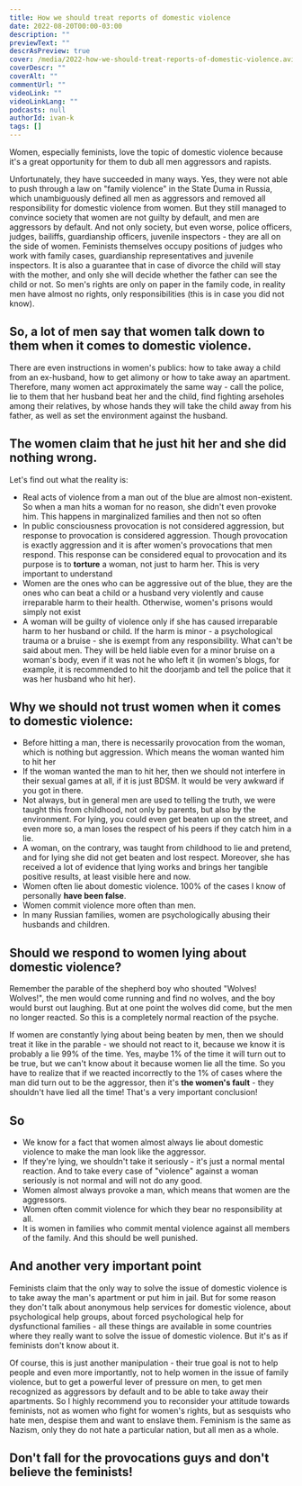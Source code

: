 ```yaml
---
title: How we should treat reports of domestic violence
date: 2022-08-20T00:00-03:00
description: ""
previewText: ""
descrAsPreview: true
cover: /media/2022-how-we-should-treat-reports-of-domestic-violence.avif
coverDescr: ""
coverAlt: ""
commentUrl: ""
videoLink: ""
videoLinkLang: ""
podcasts: null
authorId: ivan-k
tags: []
---
```

Women, especially feminists, love the topic of domestic violence because it's a great opportunity for them to dub all men aggressors and rapists.

Unfortunately, they have succeeded in many ways. Yes, they were not able to push through a law on "family violence" in the State Duma in Russia, which unambiguously defined all men as aggressors and removed all responsibility for domestic violence from women. But they still managed to convince society that women are not guilty by default, and men are aggressors by default. And not only society, but even worse, police officers, judges, bailiffs, guardianship officers, juvenile inspectors - they are all on the side of women. Feminists themselves occupy positions of judges who work with family cases, guardianship representatives and juvenile inspectors. It is also a guarantee that in case of divorce the child will stay with the mother, and only she will decide whether the father can see the child or not. So men's rights are only on paper in the family code, in reality men have almost no rights, only responsibilities (this is in case you did not know).

## So, a lot of men say that women talk down to them when it comes to domestic violence.

There are even instructions in women's publics: how to take away a child from an ex-husband, how to get alimony or how to take away an apartment. Therefore, many women act approximately the same way - call the police, lie to them that her husband beat her and the child, find fighting arseholes among their relatives, by whose hands they will take the child away from his father, as well as set the environment against the husband.

## The women claim that he just hit her and she did nothing wrong.

Let's find out what the reality is:

- Real acts of violence from a man out of the blue are almost non-existent. So when a man hits a woman for no reason, she didn't even provoke him. This happens in marginalized families and then not so often
- In public consciousness provocation is not considered aggression, but response to provocation is considered aggression. Though provocation is exactly aggression and it is after women's provocations that men respond. This response can be considered equal to provocation and its purpose is to **torture** a woman, not just to harm her. This is very important to understand
- Women are the ones who can be aggressive out of the blue, they are the ones who can beat a child or a husband very violently and cause irreparable harm to their health. Otherwise, women's prisons would simply not exist
- A woman will be guilty of violence only if she has caused irreparable harm to her husband or child. If the harm is minor - a psychological trauma or a bruise - she is exempt from any responsibility. What can't be said about men. They will be held liable even for a minor bruise on a woman's body, even if it was not he who left it (in women's blogs, for example, it is recommended to hit the doorjamb and tell the police that it was her husband who hit her).

## Why we should not trust women when it comes to domestic violence:

- Before hitting a man, there is necessarily provocation from the woman, which is nothing but aggression. Which means the woman wanted him to hit her
- If the woman wanted the man to hit her, then we should not interfere in their sexual games at all, if it is just BDSM. It would be very awkward if you got in there.
- Not always, but in general men are used to telling the truth, we were taught this from childhood, not only by parents, but also by the environment. For lying, you could even get beaten up on the street, and even more so, a man loses the respect of his peers if they catch him in a lie.
- A woman, on the contrary, was taught from childhood to lie and pretend, and for lying she did not get beaten and lost respect. Moreover, she has received a lot of evidence that lying works and brings her tangible positive results, at least visible here and now.
- Women often lie about domestic violence. 100% of the cases I know of personally **have been false**.
- Women commit violence more often than men.
- In many Russian families, women are psychologically abusing their husbands and children.

## Should we respond to women lying about domestic violence?

Remember the parable of the shepherd boy who shouted "Wolves! Wolves!", the men would come running and find no wolves, and the boy would burst out laughing. But at one point the wolves did come, but the men no longer reacted. So this is a completely normal reaction of the psyche.

If women are constantly lying about being beaten by men, then we should treat it like in the parable - we should not react to it, because we know it is probably a lie 99% of the time. Yes, maybe 1% of the time it will turn out to be true, but we can't know about it because women lie all the time. So you have to realize that if we reacted incorrectly to the 1% of cases where the man did turn out to be the aggressor, then it's **the women's fault** - they shouldn't have lied all the time! That's a very important conclusion!

## So

- We know for a fact that women almost always lie about domestic violence to make the man look like the aggressor.
- If they're lying, we shouldn't take it seriously - it's just a normal mental reaction. And to take every case of "violence" against a woman seriously is not normal and will not do any good.
- Women almost always provoke a man, which means that women are the aggressors.
- Women often commit violence for which they bear no responsibility at all.
- It is women in families who commit mental violence against all members of the family. And this should be well punished.

## And another very important point

Feminists claim that the only way to solve the issue of domestic violence is to take away the man's apartment or put him in jail. But for some reason they don't talk about anonymous help services for domestic violence, about psychological help groups, about forced psychological help for dysfunctional families - all these things are available in some countries where they really want to solve the issue of domestic violence. But it's as if feminists don't know about it.

Of course, this is just another manipulation - their true goal is not to help people and even more importantly, not to help women in the issue of family violence, but to get a powerful lever of pressure on men, to get men recognized as aggressors by default and to be able to take away their apartments. So I highly recommend you to reconsider your attitude towards feminists, not as women who fight for women's rights, but as sesquists who hate men, despise them and want to enslave them. Feminism is the same as Nazism, only they do not hate a particular nation, but all men as a whole.

## Don't fall for the provocations guys and don't believe the feminists!
